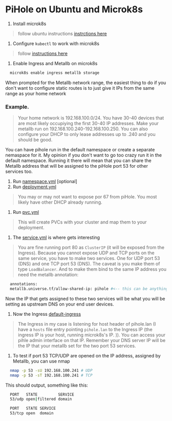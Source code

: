 # PiHole on Ubuntu and Microk8s

1. Install microk8s
  > follow ubuntu instructions
  [instrctions here](https://ubuntu.com/tutorials/install-a-local-kubernetes-with-microk8s#1-overview)
1. Configure `kubectl` to work with microk8s 
  > follow [instructions here](https://microk8s.io/docs/working-with-kubectl)
1. Enable Ingress and Metallb on microk8s
```sh
  microk8s enable ingress metallb storage
```
When prompted for the Metallb network range, the easiest thing to do if you don't want to configure static routes is to just 
give it IPs from the same range as your home network

### Example. 
  > Your home network is 192.168.100.0/24. You have 30-40 devices that are most likely occupiying the first 30-40 IP addresses. 
  Make your metallb run on 192.168.100.240-192.168.100.250.
  You can also configure your DHCP to only lease addresses up to .240 and you should be good. 

You can have pihole run in the default namespace or create a separate nemaspace for it. 
My opinion if you don't want to go too crazy run it in the default namespace.
Running it there will mean that you can share the Metallb address that will be assigned to the piHole port 53 for other services too. 
1. Run [namespace.yml](../../pihole/namespace.yml) [optional]
1. Run [deployment.yml](../../pihole/deployment.yml)
  > You may or may not want to expose por 67 from piHole. You most likely have other DHCP already running.
1. Run [pvc.yml](../../pihole/pvc.yml)
  > This will create PVCs with your cluster and map them to your deployment.
1. The [service.yml](../../pihole/service.yml) is where gets interesting
  > You are fine running port 80 as `ClusterIP` (it will be exposed from the Ingress). Because you cannot expose UDP and TCP ports on the same service, you have to make two services. One for UDP port 53 (DNS) and one TCP port 53 (DNS). The caveat is you make them of type `LoadBalancer`. And to make them bind to the same IP address you need the metallb annotation:
  ```sh
    annotations:
    metallb.universe.tf/allow-shared-ip: pihole #<-- this can be anything as long as it matches on both services
  ```
  Now the IP that gets assigned to these two services will be what you will be setting as upstream DNS on your end user devices.
1. Now the Ingress [default-ingress](../../pihole/default-ingress.yml)
  > The Ingress in my case is listening for host header of pihole.lan (I have a `hosts` file entry pointing `pihole.lan` to the Ingress IP (the ingress IP is your host, running microk8s's IP. )). You can access your pihle admin interface on that IP.
  > Remember your DNS server IP will be the IP that your metallb set for the two port 53 services.

1. To test if port 53 TCP/UDP are opened on the IP address, assigned by Metallb, you can use nmap

```sh
  nmap -p 53 -sU 192.168.100.241 # UDP
  nmap -p 53 -sT 192.168.100.241 # TCP
```

This should output, something like this:
```sh
  PORT   STATE         SERVICE
  53/udp open|filtered domain

  PORT   STATE SERVICE
  53/tcp open  domain
```